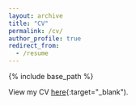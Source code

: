 ```yaml
---
layout: archive
title: "CV"
permalink: /cv/
author_profile: true
redirect_from:
  - /resume
---
```


{% include base_path %}

View my CV [here](/files/Salaudeen_Olawale_CV_120121.pdf){:target="_blank").
